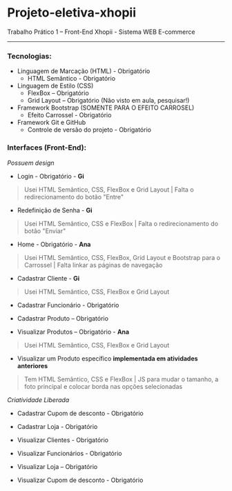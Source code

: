 # Projeto-eletiva-xhopii

Trabalho Prático 1 – Front-End
Xhopii - Sistema WEB E-commerce

------------------------------------------------------------------------------
### Tecnologias:

- Linguagem de Marcação (HTML) - Obrigatório
  - HTML Semântico - Obrigatório
- Linguagem de Estilo (CSS)
  - FlexBox – Obrigatório
  - Grid Layout – Obrigatório (Não visto em aula, pesquisar!)
- Framework Bootstrap (SOMENTE PARA O EFEITO CARROSEL)
  - Efeito Carrossel - Obrigatório
- Framework Git e GitHub
  - Controle de versão do projeto - Obrigatório

### Interfaces (Front-End):

_Possuem design_
- Login - Obrigatório - **Gi**
> Usei HTML Semântico, CSS, FlexBox e Grid Layout | Falta o redirecionamento do botão "Entre"

- Redefinição de Senha - **Gi**
> Usei HTML Semântico, CSS e FlexBox | Falta o redirecionamento do botão "Enviar"

- Home - Obrigatório - **Ana**
> Usei HTML Semântico, CSS, FlexBox, Grid Layout e Bootstrap para o Carrossel | Falta linkar as páginas de navegação

- Cadastrar Cliente - **Gi**
>  Usei HTML Semântico, CSS, FlexBox e Grid Layout

- Cadastrar Funcionário - Obrigatório
> 

- Cadastrar Produto – Obrigatório
> 

- Visualizar Produtos – Obrigatório - **Ana**
> Usei HTML Semântico, CSS, FlexBox e Grid Layout

- Visualizar um Produto específico **implementada em atividades anteriores**
> Tem HTML Semântico, CSS e FlexBox | JS para mudar o tamanho, a foto principal e colocar borda nas opções selecionadas


_Criatividade Liberada_
- Cadastrar Cupom de desconto - Obrigatório
> 

- Cadastrar Loja - Obrigatório
> 

- Visualizar Clientes - Obrigatório
> 

- Visualizar Funcionários - Obrigatório
> 

- Visualizar Loja – Obrigatório
> 

- Visualizar Cupom de desconto - Obrigatório
> 
